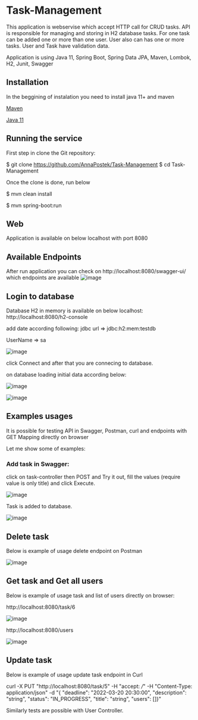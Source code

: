 # Task-Management
This application is webservise which accept HTTP call for CRUD tasks. API is responsible for managing and storing in H2 database tasks. For one task can be added one or more than one user. User also can has one or more tasks. User and Task have validation data.

Application is using Java 11, Spring Boot, Spring Data JPA, Maven, Lombok, H2, Junit, Swagger


## Installation
In the beggining of instalation you need to install java 11+ and maven

[Maven](https://maven.apache.org/download.cgi)

[Java 11](https://adoptopenjdk.net/)


## Running the service 
First step in clone the Git repository:

$ git clone https://github.com/AnnaPostek/Task-Management
$ cd Task-Management

Once the clone is done, run below

$ mvn clean install

$ mvn spring-boot:run

## Web
Application is available on below localhost with port 8080

## Available Endpoints
After run application you can check on http://localhost:8080/swagger-ui/ which endpoints are available
![image](https://user-images.githubusercontent.com/56793192/159158695-ed2bfaa8-298c-4a39-ace4-f863750f944d.png)

## Login to database
Database H2 in memory is available on below localhost:
http://localhost:8080/h2-console

add date according following:
jdbc url => jdbc:h2:mem:testdb

UserName => sa

![image](https://user-images.githubusercontent.com/56793192/112542027-5f740200-8db4-11eb-9bd9-47f63cd7cc7c.png)

click Connect and after that you are connecing to database.

on database loading initial data according below:

![image](https://user-images.githubusercontent.com/56793192/159184928-a877f6b0-9db8-4fcd-947c-9b439a903d56.png)

![image](https://user-images.githubusercontent.com/56793192/159184907-c31faa70-508e-4453-bf5e-1d92d46da621.png)

## Examples usages
It is possible for testing API in Swagger, Postman, curl and endpoints with GET Mapping directly on browser

Let me show some of examples:

### Add task in Swagger: 
click on task-controller then POST and Try it out, fill the values (require value is only title) and click Execute. 

![image](https://user-images.githubusercontent.com/56793192/159184258-9c2f6a13-9e91-42b3-bd3b-b99927ccb0de.png)

Task is added to database.

![image](https://user-images.githubusercontent.com/56793192/159184316-c0bfc680-4cd6-4111-ae1d-dbf628b517c3.png)

## Delete task
Below is example of usage delete endpoint on Postman

![image](https://user-images.githubusercontent.com/56793192/159184426-d994f4df-7c5a-47c5-8580-523afb938383.png)

## Get task and Get all users
Below is example of usage task and list of users directly on browser:

http://localhost:8080/task/6

![image](https://user-images.githubusercontent.com/56793192/159184619-d4b1eb3b-4a52-479b-af61-e48581421e4d.png)

http://localhost:8080/users

![image](https://user-images.githubusercontent.com/56793192/159184572-9f34564d-53af-4ee5-a375-5cd0c44087b1.png)

## Update task
Below is example of usage update task endpoint in Curl

curl -X PUT "http://localhost:8080/task/5" -H "accept: */*" -H "Content-Type: application/json" -d "{ \"deadline\": \"2022-03-20 20:30:00\", \"description\": \"string\", \"status\": \"IN_PROGRESS\", \"title\": \"string\", \"users\": []}"


Similarly tests are possible with User Controller.

